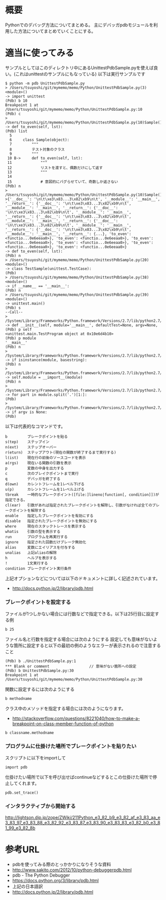# 概要
Pythonでのデバッグ方法についてまとめる。
主にデバッガpdbモジュールを利用した方法についてまとめていくことにする。

# 適当に使ってみる 
サンプルとしてはこのディレクトリ中にあるUnittestPdbSample.pyを使えば良い。(これはunittestのサンプルにもなっている)
以下は実行サンプルです
```
$ python -m pdb UnittestPdbSample.py 
> /Users/tsuyoshi/git/mymemo/memo/Python/UnittestPdbSample.py(3)<module>()
-> import unittest
(Pdb) b 10
Breakpoint 1 at /Users/tsuyoshi/git/mymemo/memo/Python/UnittestPdbSample.py:10
(Pdb) c
> /Users/tsuyoshi/git/mymemo/memo/Python/UnittestPdbSample.py(10)Sample()
-> def to_even(self, lst):
(Pdb) list
  5  	
  6  	class Sample(object):
  7  		"""
  8  		テスト対象のクラス
  9  		"""
 10 B->		def to_even(self, lst):
 11  			"""
 12  			リストを渡すと、偶数だけにして返す
 13  			"""
 14  	
 15  			# 意図的にバグらせていて、奇数しか返さない
(Pdb) n
> /Users/tsuyoshi/git/mymemo/memo/Python/UnittestPdbSample.py(10)Sample()->{'__doc__': '\n\t\xe3\x83...3\x82\xb9\n\t', '__module__': '__main__', '__return__': {'__doc__': '\n\t\xe3\x83...3\x82\xb9\n\t', '__module__': '__main__', '__return__': {'__doc__': '\n\t\xe3\x83...3\x82\xb9\n\t', '__module__': '__main__', '__return__': {'__doc__': '\n\t\xe3\x83...3\x82\xb9\n\t', '__module__': '__main__', '__return__': {'__doc__': '\n\t\xe3\x83...3\x82\xb9\n\t', '__module__': '__main__', '__return__': {'__doc__': '\n\t\xe3\x83...3\x82\xb9\n\t', '__module__': '__main__', '__return__': {...}, 'to_even': <functio...0e6eeaa0>}, 'to_even': <functio...0e6eeaa0>}, 'to_even': <functio...0e6eeaa0>}, 'to_even': <functio...0e6eeaa0>}, 'to_even': <functio...0e6eeaa0>}, 'to_even': <functio...0e6eeaa0>}
-> def to_even(self, lst):
(Pdb) n
> /Users/tsuyoshi/git/mymemo/memo/Python/UnittestPdbSample.py(20)<module>()
-> class TestSample(unittest.TestCase):
(Pdb) 
> /Users/tsuyoshi/git/mymemo/memo/Python/UnittestPdbSample.py(38)<module>()
-> if __name__ == '__main__':
(Pdb) n
> /Users/tsuyoshi/git/mymemo/memo/Python/UnittestPdbSample.py(39)<module>()
-> unittest.main()
(Pdb) s
--Call--
> /System/Library/Frameworks/Python.framework/Versions/2.7/lib/python2.7/unittest/main.py(72)__init__()
-> def __init__(self, module='__main__', defaultTest=None, argv=None,
(Pdb) p self
<unittest.main.TestProgram object at 0x10e6d4b10>
(Pdb) p module
'__main__'
(Pdb) n
> /System/Library/Frameworks/Python.framework/Versions/2.7/lib/python2.7/unittest/main.py(76)__init__()
-> if isinstance(module, basestring):
(Pdb) n
> /System/Library/Frameworks/Python.framework/Versions/2.7/lib/python2.7/unittest/main.py(77)__init__()
-> self.module = __import__(module)
(Pdb) n
> /System/Library/Frameworks/Python.framework/Versions/2.7/lib/python2.7/unittest/main.py(78)__init__()
-> for part in module.split('.')[1:]:
(Pdb) 
> /System/Library/Frameworks/Python.framework/Versions/2.7/lib/python2.7/unittest/main.py(82)__init__()
-> if argv is None:
(Pdb) 
```

以下は代表的なコマンドです。
```
b         ブレークポイントを貼る
s(tep)    ステップイン
n(ext)    ステップオーバー
r(eturn)  ステップアウト(現在の関数が終了するまで実行する)
l(ist)    現在行の前後のソースコードを表示
a(rgs)    現在いる関数の引数を表示
p         変数の中身を出力する
c         次のブレイクポイントまで実行
q         デバッガを終了する
d(own)    カレントフレームを1レベル下げる
u(p)      カレントフレームを1レベル上げる
tbreak    一時的なブレークポイント([file:]lineno|function[, condition]])が指定できる。
cl(ear)   引数があれば指定されたブレークポイントを解除し、引数がなければ全てのブレークポイントを解除する
enable    指定したブレークポイントを有効にする
disable   指定されたブレークポイントを無効にする
where     現在のスタックトレースを表示する
whatis    引数の型を表示する
run       プログラムを再実行する
ignore    指定された回数だけブレーク無効化
alias     変数にエイリアスを付与する
unalias   上記aliasの解除
h         ヘルプを表示する
!         1文実行する
condition ブレークポイント実行条件
```

上記オプションなどについては以下のドキュメントに詳しく記述されています。
- http://docs.python.jp/2/library/pdb.html

### ブレークポイントを設定する

ファイルが1つしかない場合には行数などで指定できる。以下は25行目に設定する例
```
b 25
```

ファイル名と行数を指定する場合には次のようにする
設定しても意味がないような箇所に設定すると以下の最初の例のようなエラーが表示されるので注意すること
```
(Pdb) b ./UnittestPdbSample.py:1
*** Blank or comment                  // 意味がない箇所への設定
(Pdb) b UnittestPdbSample.py:30
Breakpoint 1 at /Users/tsuyoshi/git/mymemo/memo/Python/UnittestPdbSample.py:30
```

関数に設定するには次のようにする
```
b methodname
```

クラス中のメソッドを指定する場合には次のようになります。
- http://stackoverflow.com/questions/8221040/how-to-make-a-breakpoint-on-class-member-function-of-python
```
b classname.methodname
```

### プログラムに仕掛けた場所でブレークポイントを貼りたい
スクリプトに以下をimportして
```
import pdb
```

仕掛けたい場所で以下を呼び出せばcontinueなどするとこの仕掛けた場所で停止してくれます。
```
pdb.set_trace()
```

### インタラクティブから開始する
http://lightson.dip.jp/zope/ZWiki/211Python_e3_82_b9_e3_82_af_e3_83_aa_e3_83_97_e3_83_88_e3_82_92_e3_83_87_e3_83_90_e3_83_83_e3_82_b0_e3_81_99_e3_82_8b

# 参考URL
- pdbを使ってみる際のとっかかりになりそうな資料
 - http://www.sakito.com/2012/10/python-debuggerpdb.html
- pdb - The Python Debugger
 - https://docs.python.org/3/library/pdb.html
- 上記の日本語訳
 - http://docs.python.jp/2/library/pdb.html
